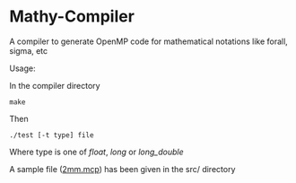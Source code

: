 # Mathy-Compiler
A compiler to generate OpenMP code for mathematical notations like forall, sigma, etc

Usage:

In the compiler directory
```
make
```
Then
```
./test [-t type] file
```
Where type is one of *float*, *long* or *long_double*

A sample file ([2mm.mcp](./src/2mm.mcp))  has been given in the src/ directory
